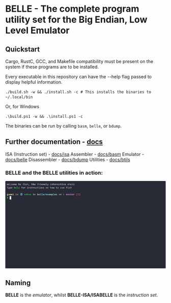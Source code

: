 # BELLE - The complete program utility set for the Big Endian, Low Level Emulator

## Quickstart

Cargo, RustC, GCC, and Makefile compatibility must be present on the system if these programs are to be installed.

Every executable in this repository can have the --help flag passed to display helpful information.


```
./build.sh -w && ./install.sh -c # This installs the binaries to ~/.local/bin
```

Or, for Windows

```pwsh
.\build.ps1 -w && .\install.ps1 -c
```

The binaries can be run by calling `basm`, `belle`, or `bdump`.

## Further documentation - [docs](https://github.com/BlueGummi/belle/blob/main/docs)

ISA (Instruction set) - [docs/isa](https://github.com/BlueGummi/belle/blob/main/docs/isa)
Assembler - [docs/basm](https://github.com/BlueGummi/belle/blob/main/docs/basm)
Emulator - [docs/belle](https://github.com/BlueGummi/belle/blob/main/docs/belle)
Disassembler - [docs/bdump](https://github.com/BlueGummi/belle/blob/main/docs/bdump)
Utilities - [docs/btils](https://github.com/BlueGummi/belle/blob/main/docs/btils)

### BELLE and the BELLE utilities in action:
![BELLE Usage GIF](https://github.com/BlueGummi/belle/blob/master/media/belle-usage.gif)


## Naming

**BELLE** is the *emulator*, whilst **BELLE-ISA/ISABELLE** is the *instruction set*.
